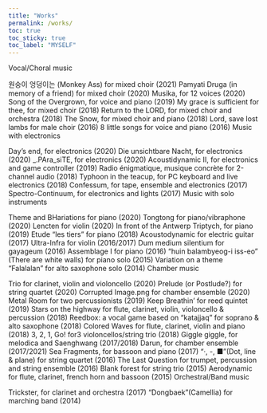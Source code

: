 ```yaml
---
title: "Works"
permalink: /works/
toc: true
toc_sticky: true
toc_label: "MYSELF"
---
```

Vocal/Choral music

원숭이 엉덩이는 (Monkey Ass) for mixed choir (2021)
Pamyati Druga (in memory of a friend) for mixed choir (2020)
Musika, for 12 voices (2020)
Song of the Overgrown, for voice and piano (2019)
My grace is sufficient for thee, for mixed choir (2018)
Return to the LORD, for mixed choir and orchestra (2018)
The Snow, for mixed choir and piano (2018)
Lord, save lost lambs for male choir (2016)
8 little songs for voice and piano (2016)
Music with electronics

Day’s end, for electronics (2020)
Die unsichtbare Nacht, for electronics (2020)
_.PAra_siTE, for electronics (2020)
Acoustidynamic II, for electronics and game controller (2019)
Radio énigmatique, musique concrète for 2-channel audio (2018)
Typhoon in the teacup, for PC keyboard and live electronics (2018)
Confessum, for tape, ensemble and electronics (2017)
Spectro-Continuum, for electronics and lights (2017)
Music with solo instruments

Theme and BHariations for piano (2020)
Tongtong for piano/vibraphone (2020)
Lencten for violin (2020)
In front of the Antwerp Triptych, for piano (2019)
Etude “les tiers” for piano (2018)
Acoustodynamic for electric guitar (2017)
Ultra-Infra for violin (2016/2017)
Dum medium silentium for gayageum (2016)
Assemblage I for piano (2016)
“huin balambyeog-i iss-eo” (There are white walls) for piano solo (2015)
Variation on a theme “Falalalan” for alto saxophone solo (2014)
Chamber music

Trio for clarinet, violin and violoncello (2020)
Prelude (or Postlude?) for string quartet (2020)
Corrupted Image.png for chamber ensemble (2020)
Metal Room for two percussionists (2019)
Keep Breathin’ for reed quintet (2019)
Stars on the highway for flute, clarinet, violin, violoncello & percussion (2018)
Reedbox: a vocal game based on “katajjaq” for soprano & alto saxophone (2018)
Colored Waves for flute, clarinet, violin and piano (2018)
3, 2, 1, Go! for3 violoncellos/string trio (2018)
Giggle giggle, for melodica and Saenghwang (2017/2018)
Darun, for chamber ensemble (2017/2021)
Sea Fragments, for bassoon and piano (2017)
“·, -, ■”(Dot, line & plane) for string quartet (2016)
The Last Question for trumpet, percussion and string ensemble (2016)
Blank forest for string trio (2015)
Aerodynamic for flute, clarinet, french horn and bassoon (2015)
Orchestral/Band music

Trickster, for clarinet and orchestra (2017)
“Dongbaek”(Camellia) for marching band (2014)
